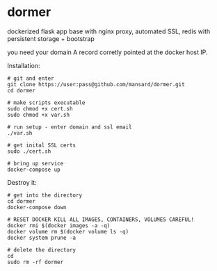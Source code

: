 # dormer

dockerized flask app base with nginx proxy, automated SSL, redis with persistent storage + bootstrap

you need your domain A record corretly pointed at the docker host IP.

Installation:
```
# git and enter 
git clone https://user:pass@github.com/mansard/dormer.git
cd dormer

# make scripts executable
sudo chmod +x cert.sh
sudo chmod +x var.sh

# run setup - enter domain and ssl email
./var.sh

# get inital SSL certs
sudo ./cert.sh

# bring up service
docker-compose up
```

Destroy it: 
```
# get into the directory
cd dormer
docker-compose down

# RESET DOCKER KILL ALL IMAGES, CONTAINERS, VOLUMES CAREFUL!
docker rmi $(docker images -a -q)
docker volume rm $(docker volume ls -q)
docker system prune -a

# delete the directory 
cd
sudo rm -rf dormer
```

